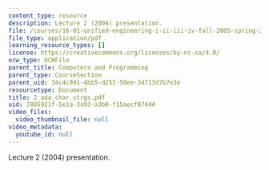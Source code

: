 ```yaml
---
content_type: resource
description: Lecture 2 (2004) presentation.
file: /courses/16-01-unified-engineering-i-ii-iii-iv-fall-2005-spring-2006/7805921f5e1a3a93a3b0f15aecf87444_2_ada_char_strgs.pdf
file_type: application/pdf
learning_resource_types: []
license: https://creativecommons.org/licenses/by-nc-sa/4.0/
ocw_type: OCWFile
parent_title: Computers and Programming
parent_type: CourseSection
parent_uid: 34c4c991-4bb5-d251-50ee-34713d7b7e3e
resourcetype: Document
title: 2_ada_char_strgs.pdf
uid: 7805921f-5e1a-3a93-a3b0-f15aecf87444
video_files:
  video_thumbnail_file: null
video_metadata:
  youtube_id: null
---
```

Lecture 2 (2004) presentation.